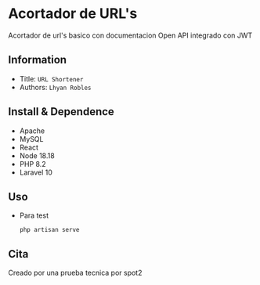 Acortador de URL's
===
Acortador de url's basico con documentacion Open API integrado con JWT
## Information
- Title:  `URL Shortener`
- Authors:  `Lhyan Robles`

## Install & Dependence
- Apache
- MySQL
- React 
- Node 18.18
- PHP 8.2
- Laravel 10


## Uso
- Para test
  ```
  php artisan serve
  ```

## Cita
Creado por una prueba tecnica por spot2